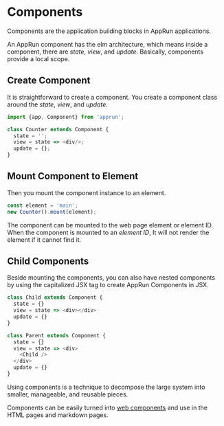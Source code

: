 # Components

Components are the application building blocks in AppRun applications.

An AppRun component  has the elm architecture, which means inside a component, there are _state_, _view_, and _update_. Basically, components provide a local scope.

## Create Component

It is straightforward to create a component. You create a component class around the _state_, _view_, and _update_.

```javascript
import {app, Component} from 'apprun';

class Counter extends Component {
  state = '';
  view = state => <div/>;
  update = {};
}
```

## Mount Component to Element

Then you mount the component instance to an element.

```javascript
const element = 'main';
new Counter().mount(element);
```

The component can be mounted to the web page element or element ID. When the component is mounted to an _element ID_, It will not render the element if it cannot find it.

## Child Components

Beside mounting the components, you can also have nested components by using the capitalized JSX tag to create AppRun Components in JSX.


```javascript
class Child extends Component {
  state = {}
  view = state => <div></div>
  update = {}
}

class Parent extends Component {
  state = {}
  view = state => <div>
    <Child />
  </div>
  update = {}
}
```

Using components is a technique to decompose the large system into smaller, manageable, and reusable pieces.

Components can be easily turned into [web components](#web-components) and use in the HTML pages and markdown pages.
